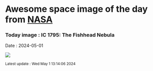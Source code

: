 
# Awesome space image of the day from [NASA](https://api.nasa.gov/)

### Today image : IC 1795: The Fishhead Nebula
Date : 2024-05-01

![](https://apod.nasa.gov/apod/image/2405/FishheadB_Colombari_960.jpg)

<small>Latest update : Wed May  1 13:14:06 2024</small>
        